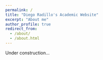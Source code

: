 ```yaml
---
permalink: /
title: "Diego Radillo's Academic Website"
excerpt: "About me"
author_profile: true
redirect_from: 
  - /about/
  - /about.html
---
```


Under construction...
